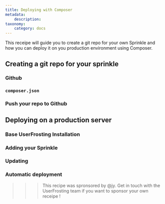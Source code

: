 ```yaml
---
title: Deploying with Composer
metadata:
    description:
taxonomy:
    category: docs
---
```


This receipe will guide you to create a git repo for your own Sprinkle and how you can deploy it on you production environment using Composer.

## Creating a git repo for your sprinkle

### Github

### `composer.json`

### Push your repo to Github

## Deploying on a production server

### Base UserFrosting Installation

### Adding your Sprinkle

### Updating

### Automatic deployment

>>> This recipe was spronsored by @jy. Get in touch with the UserFrosting team if you want to sponsor your own receipe !
